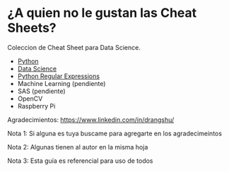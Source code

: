 # ¿A quien no le gustan las Cheat Sheets?

Coleccion de Cheat Sheet para Data Science.

- [Python](https://github.com/andresvilla86/cheat-sheets-collection/blob/master/1.%20Python.pdf)
- [Data Science](https://github.com/andresvilla86/cheat-sheets-collection/blob/master/4.%20Data%20Science.pdf)
- [Python Regular Expressions](https://github.com/andresvilla86/cheat-sheets-collection/blob/master/Python%20Regular%20Expressions.pdf)
- Machine Learning (pendiente)
- SAS (pendiente)
- OpenCV
- Raspberry Pi

Agradecimientos:
https://www.linkedin.com/in/drangshu/

Nota 1: Si alguna es tuya buscame para agregarte en los agradecimeintos

Nota 2: Algunas tienen al autor en la misma hoja

Nota 3: Esta guía es referencial para uso de todos
